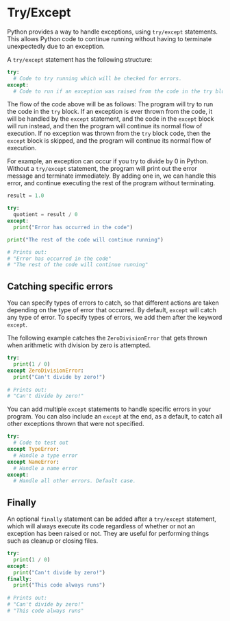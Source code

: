 # Try/Except

Python provides a way to handle exceptions, using `try/except` statements. This allows Python code to continue running without having to terminate unexpectedly due to an exception.

A `try/except` statement has the following structure:
```py
try:
  # Code to try running which will be checked for errors.
except:
  # Code to run if an exception was raised from the code in the try block.
```

The flow of the code above will be as follows: The program will try to run the code in the `try` block. If an exception is ever thrown from the code, it will be handled by the `except` statement, and the code in the `except` block will run instead, and then the program will continue its normal flow of execution. If no exception was thrown from the `try` block code, then the `except` block is skipped, and the program will continue its normal flow of execution.

For example, an exception can occur if you try to divide by 0 in Python. Without a `try/except` statement, the program will print out the error message and terminate immediately. By adding one in, we can handle this error, and continue executing the rest of the program without terminating.

```py
result = 1.0

try:
  quotient = result / 0
except:
  print("Error has occurred in the code")

print("The rest of the code will continue running")

# Prints out: 
# "Error has occurred in the code"
# "The rest of the code will continue running"
```

## Catching specific errors
You can specify types of errors to catch, so that different actions are taken depending on the type of error that occurred. By default, `except` will catch any type of error. To specify types of errors, we add them after the keyword `except`.

The following example catches the `ZeroDivisionError` that gets thrown when arithmetic with division by zero is attempted. 
```py
try:
  print(1 / 0)
except ZeroDivisionError:
  print("Can't divide by zero!")
  
# Prints out:
# "Can't divide by zero!"
```

You can add multiple `except` statements to handle specific errors in your program. You can also include an `except` at the end, as a default, to catch all other exceptions thrown that were not specified.
```py
try:
  # Code to test out
except TypeError:
  # Handle a type error
except NameError:
  # Handle a name error
except:
  # Handle all other errors. Default case.
```

## Finally
An optional `finally` statement can be added after a `try/except` statement, which will always execute its code regardless of whether or not an exception has been raised or not. They are useful for performing things such as cleanup or closing files.
```py
try:
  print(1 / 0)
except:
  print("Can't divide by zero!")
finally:
  print("This code always runs")
  
# Prints out:
# "Can't divide by zero!"
# "This code always runs"
```
